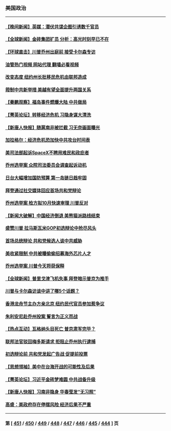 ### 美国政治
---
#### [【晚间新闻】英媒：潜伏共谍企图引诱数千官员](../../pages/ncid1078159/n14061003.md?08252045) 
#### [【全球新闻】金砖集团扩员 分析：高光时刻早已不在](../../pages/ncid1078159/n14061004.md?08252045) 
#### [【环球直击】川普乔州出庭前 接受卡尔森专访](../../pages/ncid1078159/n14060210.md?08252045) 
#### [油管热门视频 网站代理 翻墙必看视频](http://138.2.39.72:81/youtube.html?epic-marker?08252045)
#### [改变态度 纽约州长批移民危机由联邦造成](../../pages/ncid1078159/n14060892.md?08252045) 
#### [箝制中共新举措 美越有望全面提升两国关系](../../pages/ncid1078159/n14060840.md?08252045) 
#### [【秦鹏观察】福岛事件燃爆大陆 中共做局](../../pages/ncid1078159/n14060725.md?08252045) 
#### [【菁英论坛】转移经济危机 习隐身谋大清洗](../../pages/ncid1078159/n14060698.md?08252045) 
#### [【新唐人快报】随扈南非被拦截 习无奈画面曝光](../../pages/ncid1078159/n14060709.md?08252045) 
#### [加拉格尔：经济危机恐加快中共攻台时间表](../../pages/ncid1078159/n14060657.md?08252045) 
#### [美司法部起诉SpaceX不聘用难民和政庇者](../../pages/ncid1078159/n14060717.md?08252045) 
#### [乔州选举案 众院司法委员会调查起诉动机](../../pages/ncid1078159/n14060703.md?08252045) 
#### [日台大幅增加国防预算 第一岛链日趋牢固](../../pages/ncid1078159/n14060653.md?08252045) 
#### [拜登通过社交媒体回应首场共和党辩论](../../pages/ncid1078159/n14060618.md?08252045) 
#### [乔州选举案 检方拟10月快速审理 川普反对](../../pages/ncid1078159/n14060646.md?08252045) 
#### [【新闻大破解】中国经济倒退 美熊猫派路线结束](../../pages/ncid1078159/n14060539.md?08252045) 
#### [盛赞川普 拉马斯瓦米GOP初选辩论中抢尽风头](../../pages/ncid1078159/n14060581.md?08252045) 
#### [首场总统辩论 共和党候选人谈中共威胁](../../pages/ncid1078159/n14060590.md?08252045) 
#### [美收紧限制 中共被曝偷偷招募海外芯片人才](../../pages/ncid1078159/n14060258.md?08252045) 
#### [乔州选举案 川普今天将获保释](../../pages/ncid1078159/n14060268.md?08252045) 
#### [【全球新闻】普里戈津飞机失事 拜登暗示普京为推手](../../pages/ncid1078159/n14060183.md?08252045) 
#### [川普与卡尔森访谈中讲了哪5个话题？](../../pages/ncid1078159/n14060091.md?08252045) 
#### [香港龙舟节主办方亲北京 纽约民代官员参加惹争议](../../pages/ncid1078159/n14060044.md?08252045) 
#### [朱利安尼赴乔州投案 誓言为正义而战](../../pages/ncid1078159/n14060011.md?08252045) 
#### [【热点互动】瓦格纳头目死亡 普京肃军完毕？](../../pages/ncid1078159/n14059908.md?08252045) 
#### [联邦法官驳回梅多斯请求 拒阻止乔州执行逮捕](../../pages/ncid1078159/n14059935.md?08252045) 
#### [初选辩论前 共和党发起广告战 促提前投票](../../pages/ncid1078159/n14059826.md?08252045) 
#### [【思想领袖】美中在台海开战的可能性及后果](../../pages/ncid1078159/n14045671.md?08252045) 
#### [【菁英论坛】习近平金砖梦难圆 中共战备升级](../../pages/ncid1078159/n14059857.md?08252045) 
#### [【新唐人快报】习南非隐身 华春莹发“无习照”](../../pages/ncid1078159/n14059905.md?08252045) 
#### [高盛：美政府存在停摆风险 经济后果不严重](../../pages/ncid1078159/n14059797.md?08252045) 

---
#### 第 [ [451](./451.md?08252045) / [450](./450.md?08252045) / [449](./449.md?08252045) / [448](./448.md?08252045) / [447](./447.md?08252045) / [446](./446.md?08252045) / [445](./445.md?08252045) / [444](./444.md?08252045) ] 页
